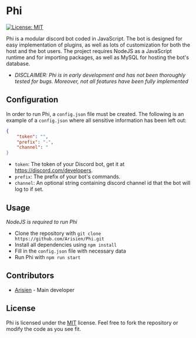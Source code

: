 # Phi

[![License: MIT](https://img.shields.io/badge/License-MIT-yellow.svg)](https://opensource.org/licenses/MIT)

Phi is a modular discord bot coded in JavaScript. The bot is designed for easy implementation of plugins, as well as lots of customization for both the host and the bot users. The project requires NodeJS as a JavaScript runtime and for importing packages, as well as  MySQL for hosting the bot's database.

* *DISCLAIMER: Phi is in early development and has not been thoroughly tested for bugs. Moreover, not all features have been fully implemented*

## Configuration

In order to run Phi, a `config.json` file must be created. The following is an example of a `config.json` where all sensitive information has been left out:  

```json
{
    "token": "",
    "prefix": "-",
    "channel": "
}
```

* `token`: The token of your Discord bot, get it at https://discord.com/developers.
* `prefix`: The prefix of your bot's commands.
* `channel`: An optional string containing discord channel id that the bot will log to if set.

## Usage

*NodeJS is required to run Phi*

* Clone the repository with `git clone https://github.com/Arisien/Phi.git`
* Install all dependencies using `npm install`
* Fill in the `config.json` file with necessary data
* Run Phi with `npm run start`

## Contributors

* [Arisien](https://github.com/Arisien) - Main developer

## License
Phi is licensed under the [MIT](LICENSE) license. Feel free to fork the repository or modify the code as you see fit.